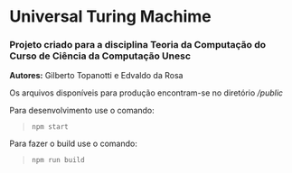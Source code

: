 # Universal Turing Machime

### Projeto criado para a disciplina Teoria da Computação do Curso de Ciência da Computação Unesc

**Autores:** Gilberto Topanotti e Edvaldo da Rosa

Os arquivos disponíveis para produção encontram-se no diretório _/public_

Para desenvolvimento use o comando:
> `npm start`

Para fazer o build use o comando:
> `npm run build`